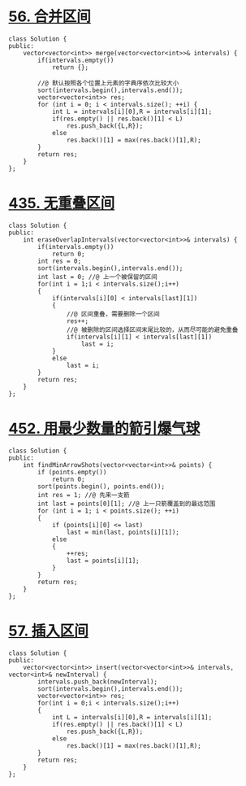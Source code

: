 # [56. 合并区间](https://leetcode-cn.com/problems/merge-intervals/)

```
class Solution {
public:
    vector<vector<int>> merge(vector<vector<int>>& intervals) {
		if(intervals.empty())
			return {};
		
		//@ 默认按照各个位置上元素的字典序依次比较大小
		sort(intervals.begin(),intervals.end());
		vector<vector<int>> res;
		for (int i = 0; i < intervals.size(); ++i) {
			int L = intervals[i][0],R = intervals[i][1];
			if(res.empty() || res.back()[1] < L)
				res.push_back({L,R});
			else
				res.back()[1] = max(res.back()[1],R);
		}
		return res;
    }
};
```

# [435. 无重叠区间](https://leetcode-cn.com/problems/non-overlapping-intervals/)

```
class Solution {
public:
    int eraseOverlapIntervals(vector<vector<int>>& intervals) {
		if(intervals.empty())
			return 0;
		int res = 0;
		sort(intervals.begin(),intervals.end());
		int last = 0; //@ 上一个被保留的区间
		for(int i = 1;i < intervals.size();i++)
		{
			if(intervals[i][0] < intervals[last][1])
			{
				//@ 区间重叠，需要删除一个区间
				res++;
				//@ 被删除的区间选择区间末尾比较的，从而尽可能的避免重叠
				if(intervals[i][1] < intervals[last][1])
					last = i;
			}
			else
				last = i;
		}
		return res;
    }
};
```

# [452. 用最少数量的箭引爆气球](https://leetcode-cn.com/problems/minimum-number-of-arrows-to-burst-balloons/)

```
class Solution {
public:
    int findMinArrowShots(vector<vector<int>>& points) {
        if (points.empty()) 
			return 0;
        sort(points.begin(), points.end());
        int res = 1; //@ 先来一支箭
        int last = points[0][1]; //@ 上一只箭覆盖到的最远范围
        for (int i = 1; i < points.size(); ++i) 
        {
            if (points[i][0] <= last)
                last = min(last, points[i][1]);
            else 
            {
                ++res;
                last = points[i][1];
            }
        }
        return res;
    }
};
```

# [57. 插入区间](https://leetcode-cn.com/problems/insert-interval/)

```
class Solution {
public:
    vector<vector<int>> insert(vector<vector<int>>& intervals, vector<int>& newInterval) {
		intervals.push_back(newInterval);
		sort(intervals.begin(),intervals.end());
		vector<vector<int>> res;
		for(int i = 0;i < intervals.size();i++)
		{
			int L = intervals[i][0],R = intervals[i][1];
			if(res.empty() || res.back()[1] < L)
				res.push_back({L,R});
			else
				res.back()[1] = max(res.back()[1],R);			
		}		
		return res;
    }
};
```





